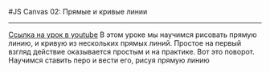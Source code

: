 #JS Canvas 02: Прямые и кривые линии
***
[Ссылка на урок в youtube](https://www.youtube.com/watch?v=2eVhVhj6Szc)
В этом уроке мы научимся рисовать прямую линию, и кривую из нескольких прямых линий. Простое на первый взгляд действие оказывается простым и на практике. Вот это поворот. Научимся ставить перо и вести его, рисуя прямую линию